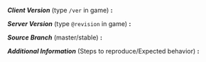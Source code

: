 **_Client Version_** (type `/ver` in game) **:**


**_Server Version_** (type `@revision` in game) **:**


**_Source Branch_** (master/stable) **:**


**_Additional Information_** (Steps to reproduce/Expected behavior) **:**

